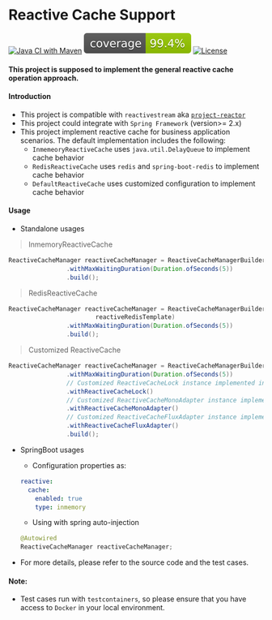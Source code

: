 # Reactive Cache Support

[![Java CI with Maven](https://github.com/chenggangpro/reactive-cache-support/actions/workflows/maven-ci.yml/badge.svg?branch=develop)](https://github.com/chenggangpro/reactive-cache-support/actions/workflows/maven-ci.yml)
[![Coverage](.github/badges/jacoco.svg)](https://github.com/chenggangpro/reactive-cache-support/actions/workflows/maven-ci.yml)
[![License](https://img.shields.io/badge/License-Apache%202.0-blue.svg)](https://opensource.org/licenses/Apache-2.0)

#### This project is supposed to implement the general reactive cache operation approach.

#### Introduction

* This project is compatible with `reactivestream` aka [`project-reactor`](https://projectreactor.io/)
* This project could integrate with `Spring Framework` (version>= 2.x)
* This project implement reactive cache for business application scenarios. The default implementation includes the following:
  * `InmemeoryReactiveCache` uses `java.util.DelayQueue` to implement cache behavior 
  * `RedisReactiveCache` uses `redis` and `spring-boot-redis` to implement cache behavior
  * `DefaultReactiveCache` uses customized configuration to implement cache behavior

#### Usage

* Standalone usages

> InmemoryReactiveCache

```java
ReactiveCacheManager reactiveCacheManager = ReactiveCacheManagerBuilder.newInmemoryReactiveManagerBuilder()
                .withMaxWaitingDuration(Duration.ofSeconds(5))
                .build();
```

> RedisReactiveCache

```java
ReactiveCacheManager reactiveCacheManager = ReactiveCacheManagerBuilder.newRedisReactiveManagerBuilder(
                        reactiveRedisTemplate)
                .withMaxWaitingDuration(Duration.ofSeconds(5))
                .build();
```

> Customized ReactiveCache

```java
ReactiveCacheManager reactiveCacheManager = ReactiveCacheManagerBuilder.newCustomReactiveManagerBuilder()
                .withMaxWaitingDuration(Duration.ofSeconds(5))
                // Customized ReactiveCacheLock instance implemented interface ReactiveCacheLock
                .withReactiveCacheLock()
                // Customized ReactiveCacheMonoAdapter instance implemented interface ReactiveCacheMonoAdapter
                .withReactiveCacheMonoAdapter()
                // Customized ReactiveCacheFluxAdapter instance implemented interface ReactiveCacheFluxAdapter
                .withReactiveCacheFluxAdapter()
                .build();
```

* SpringBoot usages

  * Configuration properties as: 
  
  ```yaml
  reactive:
    cache:
      enabled: true
      type: inmemory
  ```
  
  * Using with spring auto-injection
  
  ```java
  @Autowired
  ReactiveCacheManager reactiveCacheManager;
  ```
  
* For more details, please refer to the source code and the test cases.

#### Note:

* Test cases run with `testcontainers`, so please ensure that you have access to `Docker` in your local environment.







